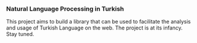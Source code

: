 ### Natural Language Processing in Turkish  

This project aims to build a library that can be used to facilitate the analysis and usage of Turkish Language on the web. The project is at its infancy. Stay tuned.
